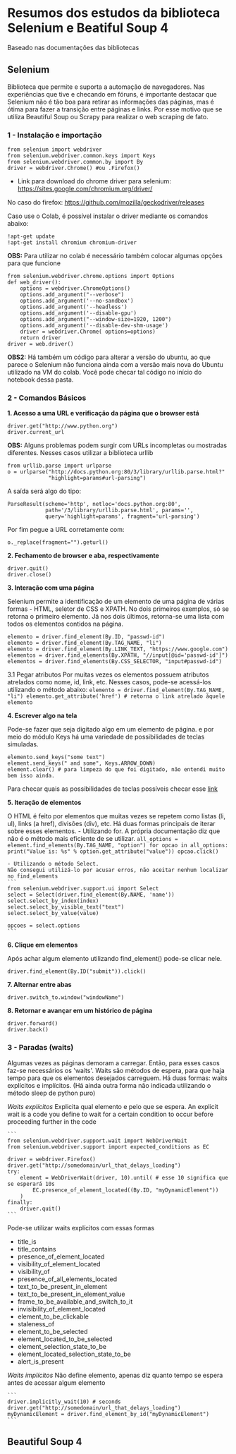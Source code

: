 # Resumos dos estudos da biblioteca Selenium e Beatiful Soup 4
Baseado nas documentações das bibliotecas

## Selenium
Biblioteca que permite e suporta a automação de navegadores.
Nas experiências que tive e checando em fóruns, é importante destacar que Selenium não é tão boa para retirar as informações das páginas, mas é ótima para fazer a transição entre páginas e links. Por esse motivo que se utiliza Beautiful Soup ou Scrapy para realizar o web scraping de fato.

### 1 - Instalação e importação
```pip install
from selenium import webdriver
from selenium.webdriver.common.keys import Keys
from selenium.webdriver.common.by import By
driver = webdriver.Chrome() #ou .Firefox()
```          
               

- Link para download do chrome driver para selenium: https://sites.google.com/chromium.org/driver/

No caso do firefox: https://github.com/mozilla/geckodriver/releases

Caso use o Colab, é possível instalar o driver mediante os comandos abaixo:

```
!apt-get update
!apt-get install chromium chromium-driver
```

**OBS:** Para utilizar no colab é necessário também colocar algumas opções para que funcione
```
from selenium.webdriver.chrome.options import Options
def web_driver():
    options = webdriver.ChromeOptions()
    options.add_argument("--verbose")
    options.add_argument('--no-sandbox')
    options.add_argument('--headless')
    options.add_argument('--disable-gpu')
    options.add_argument("--window-size=1920, 1200")
    options.add_argument('--disable-dev-shm-usage')
    driver = webdriver.Chrome( options=options)
    return driver
driver = web.driver()
```
**OBS2:** Há também um código para alterar a versão do ubuntu, ao que parece o Selenium não funciona ainda com a versão mais nova do Ubuntu utilizado na VM do colab. 
Você pode checar tal código no início do notebook dessa pasta.

### 2 - Comandos Básicos

**1. Acesso a uma URL e verificação da página que o browser está**
```
driver.get("http://www.python.org")
driver.current_url 
```

**OBS:** Alguns problemas podem surgir com URLs incompletas ou mostradas diferentes. Nesses casos utilizar a biblioteca urllib
```
from urllib.parse import urlparse
o = urlparse("http://docs.python.org:80/3/library/urllib.parse.html?"
             "highlight=params#url-parsing")
```
A saída será algo do tipo:
```
ParseResult(scheme='http', netloc='docs.python.org:80',
            path='/3/library/urllib.parse.html', params='',
            query='highlight=params', fragment='url-parsing')
```
Por fim pegue a URL corretamente com:
```
o._replace(fragment="").geturl()
```

**2. Fechamento de browser e aba, respectivamente**
```
driver.quit()
driver.close()
```

**3. Interação com uma página**

Selenium permite a identificação de um elemento de uma página de várias formas - HTML, seletor de CSS e XPATH. 
No dois primeiros exemplos, só se retorna o primeiro elemento. Já nos dois últimos, retorna-se uma lista com todos os elementos contidos na página.

```
elemento = driver.find_element(By.ID, "passwd-id")
elemento = driver.find_element(By.TAG_NAME, "li")
elemento = driver.find_element(By.LINK_TEXT, "https://www.google.com")
elementos = driver.find_elements(By.XPATH, "//input[@id='passwd-id']")
elementos = driver.find_elements(By.CSS_SELECTOR, "input#passwd-id")
```

3.1 Pegar atributos
Por muitas vezes os elementos possuem atributos atrelados como nome, id, link, etc. Nesses casos, pode-se acessá-los utilizando o método abaixo:
    ```
    elemento = driver.find_element(By.TAG_NAME, "li")
    elemento.get_attribute('href') # retorna o link atrelado àquele elemento
    ```

**4. Escrever algo na tela**

Pode-se fazer que seja digitado algo em um elemento de página. e por meio do módulo Keys há uma variedade de possibilidades de teclas simuladas.
```
elemento.send_keys("some text")
element.send_keys(" and some", Keys.ARROW_DOWN)
element.clear() # para limpeza do que foi digitado, não entendi muito bem isso ainda.
```
Para checar quais as possibilidades de teclas possíveis checar esse [link](https://selenium-python.readthedocs.io/api.html#module-selenium.webdriver.common.keys)

**5. Iteração de elementos**

O HTML é feito por elementos que muitas vezes se repetem como listas (li, ul), links (a href), divisões (div), etc.
Há duas formas principais de iterar sobre esses elementos.
    - Utilizando for.
    A própria documentação diz que não é o método mais eficiente de se utilizar.
    ```
    all_options = element.find_elements(By.TAG_NAME, "option")
    for opcao in all_options:
        print("Value is: %s" % option.get_attribute("value"))
        opcao.click()
    ```
    
    - Utilizando o método Select.
    Não consegui utilizá-lo por acusar erros, não aceitar nenhum localizar no find_elements
    ```
    from selenium.webdriver.support.ui import Select
    select = Select(driver.find_element(By.NAME, 'name'))
    select.select_by_index(index)
    select.select_by_visible_text("text")
    select.select_by_value(value)

    opcoes = select.options
    ```

**6. Clique em elementos**

Após achar algum elemento utilizando find_element() pode-se clicar nele.
```
driver.find_element(By.ID("submit")).click()
```

**7. Alternar entre abas**
```
driver.switch_to.window("windowName")
```

**8. Retornar e avançar em um histórico de página**
```
driver.forward()
driver.back()
```

### 3 - Paradas (waits)
Algumas vezes as páginas demoram a carregar. Então, para esses casos faz-se necessários os 'waits'.
Waits são métodos de espera, para que haja tempo para que os elementos desejados carreguem.
Há duas formas: waits explícitos e implícitos. (Há ainda outra forma não indicada utilizando o método sleep de python puro)

_Waits explícitos_
Explicita qual elemento e pelo que se espera.
An explicit wait is a code you define to wait for a certain condition to occur before proceeding further in the code

    ```
    from selenium.webdriver.support.wait import WebDriverWait
    from selenium.webdriver.support import expected_conditions as EC

    driver = webdriver.Firefox()
    driver.get("http://somedomain/url_that_delays_loading")
    try:
        element = WebDriverWait(driver, 10).until( # esse 10 significa que se esperará 10s
            EC.presence_of_element_located((By.ID, "myDynamicElement"))
        )
    finally:
        driver.quit()
    ```

Pode-se utilizar waits explícitos com essas formas
- title_is
- title_contains
- presence_of_element_located
- visibility_of_element_located
- visibility_of
- presence_of_all_elements_located
- text_to_be_present_in_element
- text_to_be_present_in_element_value
- frame_to_be_available_and_switch_to_it
- invisibility_of_element_located
- element_to_be_clickable
- staleness_of
- element_to_be_selected
- element_located_to_be_selected
- element_selection_state_to_be
- element_located_selection_state_to_be
- alert_is_present

_Waits implícitos_
Não define elemento, apenas diz quanto tempo se espera antes de acessar algum elemento

    ```
    driver.implicitly_wait(10) # seconds
    driver.get("http://somedomain/url_that_delays_loading")
    myDynamicElement = driver.find_element_by_id("myDynamicElement")
    ```


## Beautiful Soup 4
